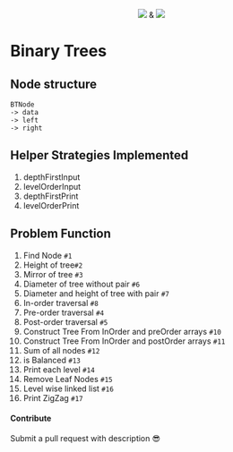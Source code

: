 <p align="center">
  <img src="https://avatars2.githubusercontent.com/u/15812317?s=50&v=4">
  &
  <img src="https://avatars0.githubusercontent.com/u/14764069?s=50&v=4">
</p>

# Binary Trees

## **Node structure**
```
BTNode 
-> data
-> left
-> right
```

## **Helper Strategies Implemented**
1. depthFirstInput
2. levelOrderInput
3. depthFirstPrint
4. levelOrderPrint

## **Problem Function**
1. Find Node `#1`
2. Height of tree`#2`
3. Mirror of tree `#3`
4. Diameter of tree without pair `#6`
5. Diameter and height of tree with pair `#7`
6. In-order traversal `#8`
7. Pre-order traversal `#4`
8. Post-order traversal `#5`
9. Construct Tree From InOrder and preOrder arrays `#10`
10. Construct Tree From InOrder and postOrder arrays `#11`
11. Sum of all nodes `#12`
12. is Balanced `#13`
13. Print each level `#14`
14. Remove Leaf Nodes `#15`
15. Level wise linked list `#16`
16. Print ZigZag `#17`
#### Contribute
Submit a pull request with description 😎